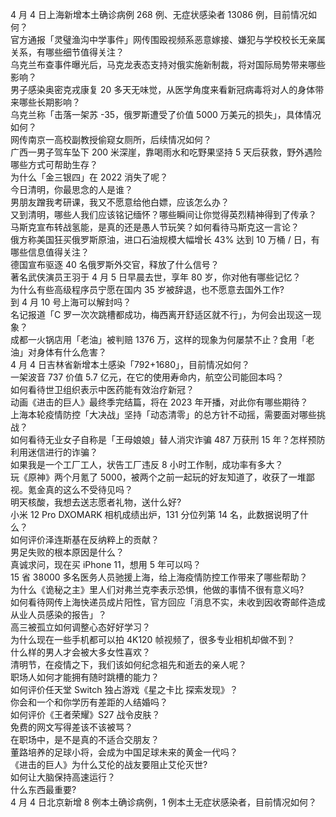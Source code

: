 4 月 4 日上海新增本土确诊病例 268 例、无症状感染者 13086 例，目前情况如何？  
官方通报「灵璧渔沟中学事件」网传围殴视频系恶意嫁接、嫌犯与学校校长无亲属关系，有哪些细节值得关注？  
乌克兰布查事件曝光后，马克龙表态支持对俄实施新制裁，将对国际局势带来哪些影响？  
男子感染奥密克戎康复 20 多天无味觉，从医学角度来看新冠病毒将对人的身体带来哪些长期影响？  
乌克兰称「击落一架苏 -35，俄罗斯遭受了价值 5000 万美元的损失」，具体情况如何？  
网传南京一高校副教授偷窥女厕所，后续情况如何？  
广西一男子驾车坠下 200 米深崖，靠喝雨水和吃野果坚持 5 天后获救，野外遇险哪些方式可帮助生存？  
为什么「金三银四」在 2022 消失了呢？  
今日清明，你最思念的人是谁？  
男朋友蹭我考研课，我又不愿意给他白嫖，应该怎么办？  
又到清明，哪些人我们应该铭记缅怀？哪些瞬间让你觉得英烈精神得到了传承？  
马斯克宣布转战氢能，是真的还是愚人节玩笑？如何看待马斯克这一言论？  
俄方称美国狂买俄罗斯原油，进口石油规模大幅增长 43% 达到 10 万桶 / 日，有哪些信息值得关注？  
德国宣布驱逐 40 名俄罗斯外交官，释放了什么信号？  
著名武侠演员王羽于 4 月 5 日早晨去世，享年 80 岁，你对他有哪些记忆？  
为什么有些高级程序员宁愿在国内 35 岁被辞退，也不愿意去国外工作?  
到 4 月 10 号上海可以解封吗？  
名记报道「C 罗一次次跳槽都成功，梅西离开舒适区就不行」，为何会出现这一现象？  
成都一火锅店用「老油」被判赔 1376 万，这样的现象为何屡禁不止？食用「老油」对身体有什么危害？  
4 月 4 日吉林省新增本土感染「792+1680」，目前情况如何？  
一架波音 737 价值 5.7 亿元，在它的使用寿命内，航空公司能回本吗？  
如何看待世卫组织表示中医药能有效治疗新冠？  
动画《进击的巨人》最终季完结篇，将在 2023 年开播，对此你有哪些期待？  
上海本轮疫情防控「大决战」坚持「动态清零」的总方针不动摇，需要面对哪些挑战？  
如何看待无业女子自称是「王母娘娘」替人消灾诈骗 487 万获刑 15 年？怎样预防利用迷信进行的诈骗？  
如果我是一个工厂工人，状告工厂违反 8 小时工作制，成功率有多大？  
玩《原神》两个月氪了 5000，被两个之前一起玩的好友知道了，收获了一堆鄙视。氪金真的这么不受待见吗？  
明天核酸，我想去送志愿者礼物，送什么好?  
小米 12 Pro DXOMARK 相机成绩出炉，131 分位列第 14 名，此数据说明了什么？  
如何评价泽连斯基在反纳粹上的贡献？  
男足失败的根本原因是什么？  
真诚求问，现在买 iPhone 11，想用 5 年可以吗？  
15 省 38000 多名医务人员驰援上海，给上海疫情防控工作带来了哪些帮助？  
为什么《诡秘之主》里人们对弗兰克李表示恐惧，他做的事情不很有意义吗?  
如何看待网传上海快递员成片阳性，官方回应「消息不实，未收到因收寄邮件造成从业人员感染的报告」？  
高三被孤立如何调整心态好好学习？  
为什么现在一些手机都可以拍 4K120 帧视频了，很多专业相机却做不到？  
什么样的男人才会被大多女性喜欢？  
清明节，在疫情之下，我们该如何纪念祖先和逝去的亲人呢？  
职场人如何才能拥有随时跳槽的能力？  
如何评价任天堂 Switch 独占游戏《星之卡比 探索发现》？  
你会和一个和你学历有差距的人结婚吗？  
如何评价《王者荣耀》S27 战令皮肤？  
免费的网文写得差该不该被骂？  
在职场中，是不是真的不适合交朋友？  
董路培养的足球小将，会成为中国足球未来的黄金一代吗？  
《进击的巨人》为什么艾伦的战友要阻止艾伦灭世?  
如何让大脑保持高速运行？  
什么东西最重要?  
4 月 4 日北京新增 8 例本土确诊病例，1 例本土无症状感染者，目前情况如何？  
